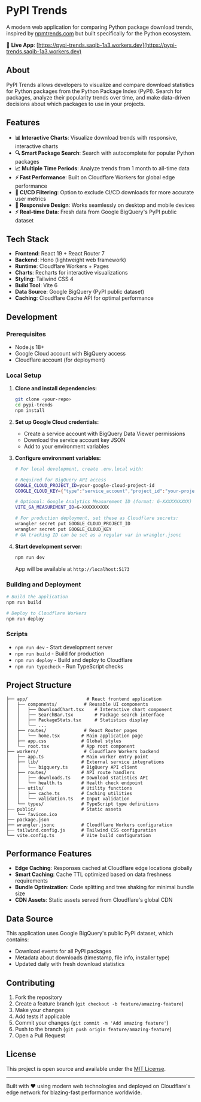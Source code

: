 # PyPI Trends

A modern web application for comparing Python package download trends, inspired by [npmtrends.com](https://npmtrends.com) but built specifically for the Python ecosystem.

🚀 **Live App**: [https://pypi-trends.saqib-1a3.workers.dev](https://pypi-trends.saqib-1a3.workers.dev)

## About

PyPI Trends allows developers to visualize and compare download statistics for Python packages from the Python Package Index (PyPI). Search for packages, analyze their popularity trends over time, and make data-driven decisions about which packages to use in your projects.

## Features

- **📊 Interactive Charts**: Visualize download trends with responsive, interactive charts
- **🔍 Smart Package Search**: Search with autocomplete for popular Python packages
- **📈 Multiple Time Periods**: Analyze trends from 1 month to all-time data
- **⚡ Fast Performance**: Built on Cloudflare Workers for global edge performance
- **🎯 CI/CD Filtering**: Option to exclude CI/CD downloads for more accurate user metrics
- **📱 Responsive Design**: Works seamlessly on desktop and mobile devices
- **⚡ Real-time Data**: Fresh data from Google BigQuery's PyPI public dataset

## Tech Stack

- **Frontend**: React 19 + React Router 7
- **Backend**: Hono (lightweight web framework)
- **Runtime**: Cloudflare Workers + Pages
- **Charts**: Recharts for interactive visualizations
- **Styling**: Tailwind CSS 4
- **Build Tool**: Vite 6
- **Data Source**: Google BigQuery (PyPI public dataset)
- **Caching**: Cloudflare Cache API for optimal performance

## Development

### Prerequisites

- Node.js 18+
- Google Cloud account with BigQuery access
- Cloudflare account (for deployment)

### Local Setup

1. **Clone and install dependencies:**

   ```bash
   git clone <your-repo>
   cd pypi-trends
   npm install
   ```

2. **Set up Google Cloud credentials:**

   - Create a service account with BigQuery Data Viewer permissions
   - Download the service account key JSON
   - Add to your environment variables

3. **Configure environment variables:**

   ```bash
   # For local development, create .env.local with:

   # Required for BigQuery API access
   GOOGLE_CLOUD_PROJECT_ID=your-google-cloud-project-id
   GOOGLE_CLOUD_KEY={"type":"service_account","project_id":"your-project",...}

   # Optional: Google Analytics Measurement ID (format: G-XXXXXXXXXX)
   VITE_GA_MEASUREMENT_ID=G-XXXXXXXXXX

   # For production deployment, set these as Cloudflare secrets:
   wrangler secret put GOOGLE_CLOUD_PROJECT_ID
   wrangler secret put GOOGLE_CLOUD_KEY
   # GA tracking ID can be set as a regular var in wrangler.jsonc
   ```

4. **Start development server:**

   ```bash
   npm run dev
   ```

   App will be available at `http://localhost:5173`

### Building and Deployment

```bash
# Build the application
npm run build

# Deploy to Cloudflare Workers
npm run deploy
```

### Scripts

- `npm run dev` - Start development server
- `npm run build` - Build for production
- `npm run deploy` - Build and deploy to Cloudflare
- `npm run typecheck` - Run TypeScript checks

## Project Structure

```
├── app/                      # React frontend application
│   ├── components/          # Reusable UI components
│   │   ├── DownloadChart.tsx    # Interactive chart component
│   │   ├── SearchBar.tsx        # Package search interface
│   │   ├── PackageStats.tsx     # Statistics display
│   │   └── ...
│   ├── routes/              # React Router pages
│   │   └── home.tsx        # Main application page
│   ├── app.css             # Global styles
│   └── root.tsx            # App root component
├── workers/                 # Cloudflare Workers backend
│   ├── app.ts              # Main worker entry point
│   ├── lib/                # External service integrations
│   │   └── bigquery.ts     # BigQuery API client
│   ├── routes/             # API route handlers
│   │   ├── downloads.ts    # Download statistics API
│   │   └── health.ts       # Health check endpoint
│   ├── utils/              # Utility functions
│   │   ├── cache.ts        # Caching utilities
│   │   └── validation.ts   # Input validation
│   └── types/              # TypeScript type definitions
├── public/                 # Static assets
│   └── favicon.ico
├── package.json
├── wrangler.jsonc          # Cloudflare Workers configuration
├── tailwind.config.js      # Tailwind CSS configuration
└── vite.config.ts          # Vite build configuration
```

## Performance Features

- **Edge Caching**: Responses cached at Cloudflare edge locations globally
- **Smart Caching**: Cache TTL optimized based on data freshness requirements
- **Bundle Optimization**: Code splitting and tree shaking for minimal bundle size
- **CDN Assets**: Static assets served from Cloudflare's global CDN

## Data Source

This application uses Google BigQuery's public PyPI dataset, which contains:

- Download events for all PyPI packages
- Metadata about downloads (timestamp, file info, installer type)
- Updated daily with fresh download statistics

## Contributing

1. Fork the repository
2. Create a feature branch (`git checkout -b feature/amazing-feature`)
3. Make your changes
4. Add tests if applicable
5. Commit your changes (`git commit -m 'Add amazing feature'`)
6. Push to the branch (`git push origin feature/amazing-feature`)
7. Open a Pull Request

## License

This project is open source and available under the [MIT License](LICENSE).

---

Built with ❤️ using modern web technologies and deployed on Cloudflare's edge network for blazing-fast performance worldwide.
